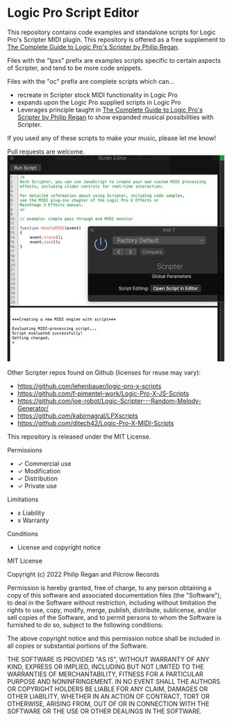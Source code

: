 # Logic Pro Script Editor

This repository contains code examples and standalone scripts  for Logic Pro's Scripter MIDI plugin. This repository is offered as a free supplement to [The Complete Guide to Logic Pro's Scripter by Philip Regan](http://books.apple.com/us/book/id1611546793).

Files with the "lpxs" prefix are examples scripts specific to certain aspects of Scripter, and tend to be more code snippets. 

Files with the "oc" prefix are complete scripts which can...
* recreate in Scripter stock MIDI functionality in Logic Pro
* expands upon the Logic Pro supplied scripts in Logic Pro
* Leverages principle taught in [The Complete Guide to Logic Pro's Scripter by Philip Regan](http://books.apple.com/us/book/id1611546793) to show expanded musical possibilities with Scripter.

If you used any of these scripts to make your music, please let me know! 

Pull requests are welcome.
![Tux, the Linux mascot](/docs/scripter.jpg)

Other Scripter repos found on Github (licenses for reuse may vary):

* https://github.com/lehenbauer/logic-pro-x-scripts
* https://github.com/f-pimentel-work/Logic-Pro-X-JS-Scripts
* https://github.com/joe-robot/Logic-Scripter---Random-Melody-Generator/
* https://github.com/kabirnagral/LPXscripts
* https://github.com/djtech42/Logic-Pro-X-MIDI-Scripts

This repository is released under the MIT License.

Permissions
* ✓ Commercial use
* ✓ Modification
* ✓ Distribution
* ✓ Private use

Limitations
* x Liability
* x Warranty

Conditions
* License and copyright notice

MIT License

Copyright (c) 2022 Philip Regan and Pilcrow Records

Permission is hereby granted, free of charge, to any person obtaining a copy
of this software and associated documentation files (the "Software"), to deal
in the Software without restriction, including without limitation the rights
to use, copy, modify, merge, publish, distribute, sublicense, and/or sell
copies of the Software, and to permit persons to whom the Software is
furnished to do so, subject to the following conditions:

The above copyright notice and this permission notice shall be included in all
copies or substantial portions of the Software.

THE SOFTWARE IS PROVIDED "AS IS", WITHOUT WARRANTY OF ANY KIND, EXPRESS OR
IMPLIED, INCLUDING BUT NOT LIMITED TO THE WARRANTIES OF MERCHANTABILITY,
FITNESS FOR A PARTICULAR PURPOSE AND NONINFRINGEMENT. IN NO EVENT SHALL THE
AUTHORS OR COPYRIGHT HOLDERS BE LIABLE FOR ANY CLAIM, DAMAGES OR OTHER
LIABILITY, WHETHER IN AN ACTION OF CONTRACT, TORT OR OTHERWISE, ARISING FROM,
OUT OF OR IN CONNECTION WITH THE SOFTWARE OR THE USE OR OTHER DEALINGS IN THE
SOFTWARE.
